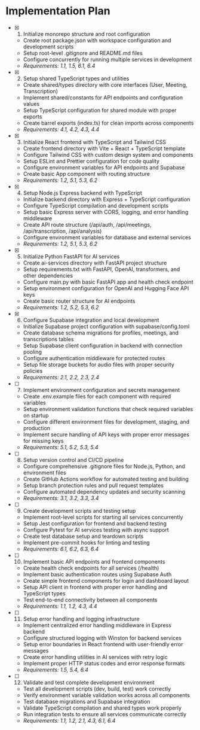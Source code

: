 # Implementation Plan

- [x] 1. Initialize monorepo structure and root configuration
  - Create root package.json with workspace configuration and development scripts
  - Setup root-level .gitignore and README.md files
  - Configure concurrently for running multiple services in development
  - _Requirements: 1.1, 1.5, 6.1, 6.4_

- [x] 2. Setup shared TypeScript types and utilities
  - Create shared/types directory with core interfaces (User, Meeting, Transcription)
  - Implement shared/constants for API endpoints and configuration values
  - Setup TypeScript configuration for shared module with proper exports
  - Create barrel exports (index.ts) for clean imports across components
  - _Requirements: 4.1, 4.2, 4.3, 4.4_

- [x] 3. Initialize React frontend with TypeScript and Tailwind CSS
  - Create frontend directory with Vite + React + TypeScript template
  - Configure Tailwind CSS with custom design system and components
  - Setup ESLint and Prettier configuration for code quality
  - Configure environment variables for API endpoints and Supabase
  - Create basic App component with routing structure
  - _Requirements: 1.2, 5.1, 5.3, 6.2_

- [x] 4. Setup Node.js Express backend with TypeScript
  - Initialize backend directory with Express + TypeScript configuration
  - Configure TypeScript compilation and development scripts
  - Setup basic Express server with CORS, logging, and error handling middleware
  - Create API route structure (/api/auth, /api/meetings, /api/transcription, /api/analysis)
  - Configure environment variables for database and external services
  - _Requirements: 1.2, 5.1, 5.3, 6.2_

- [x] 5. Initialize Python FastAPI for AI services
  - Create ai-services directory with FastAPI project structure
  - Setup requirements.txt with FastAPI, OpenAI, transformers, and other dependencies
  - Configure main.py with basic FastAPI app and health check endpoint
  - Setup environment configuration for OpenAI and Hugging Face API keys
  - Create basic router structure for AI endpoints
  - _Requirements: 1.2, 5.2, 5.3, 6.2_

- [x] 6. Configure Supabase integration and local development
  - Initialize Supabase project configuration with supabase/config.toml
  - Create database schema migrations for profiles, meetings, and transcriptions tables
  - Setup Supabase client configuration in backend with connection pooling
  - Configure authentication middleware for protected routes
  - Setup file storage buckets for audio files with proper security policies
  - _Requirements: 2.1, 2.2, 2.3, 2.4_

- [ ] 7. Implement environment configuration and secrets management
  - Create .env.example files for each component with required variables
  - Setup environment validation functions that check required variables on startup
  - Configure different environment files for development, staging, and production
  - Implement secure handling of API keys with proper error messages for missing keys
  - _Requirements: 5.1, 5.2, 5.3, 5.4_

- [ ] 8. Setup version control and CI/CD pipeline
  - Configure comprehensive .gitignore files for Node.js, Python, and environment files
  - Create GitHub Actions workflow for automated testing and building
  - Setup branch protection rules and pull request templates
  - Configure automated dependency updates and security scanning
  - _Requirements: 3.1, 3.2, 3.3, 3.4_

- [ ] 9. Create development scripts and testing setup
  - Implement root-level scripts for starting all services concurrently
  - Setup Jest configuration for frontend and backend testing
  - Configure Pytest for AI services testing with async support
  - Create test database setup and teardown scripts
  - Implement pre-commit hooks for linting and testing
  - _Requirements: 6.1, 6.2, 6.3, 6.4_

- [ ] 10. Implement basic API endpoints and frontend components
  - Create health check endpoints for all services (/health)
  - Implement basic authentication routes using Supabase Auth
  - Create simple frontend components for login and dashboard layout
  - Setup API client in frontend with proper error handling and TypeScript types
  - Test end-to-end connectivity between all components
  - _Requirements: 1.1, 1.2, 4.3, 4.4_

- [ ] 11. Setup error handling and logging infrastructure
  - Implement centralized error handling middleware in Express backend
  - Configure structured logging with Winston for backend services
  - Setup error boundaries in React frontend with user-friendly error messages
  - Create error handling utilities in AI services with retry logic
  - Implement proper HTTP status codes and error response formats
  - _Requirements: 1.5, 5.4, 6.4_

- [ ] 12. Validate and test complete development environment
  - Test all development scripts (dev, build, test) work correctly
  - Verify environment variable validation works across all components
  - Test database migrations and Supabase integration
  - Validate TypeScript compilation and shared types work properly
  - Run integration tests to ensure all services communicate correctly
  - _Requirements: 1.1, 1.2, 2.1, 4.3, 6.1, 6.4_